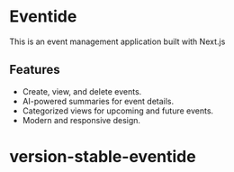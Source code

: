 # Eventide

This is an event management application built with Next.js

## Features

- Create, view, and delete events.
- AI-powered summaries for event details.
- Categorized views for upcoming and future events.
- Modern and responsive design.
# version-stable-eventide

